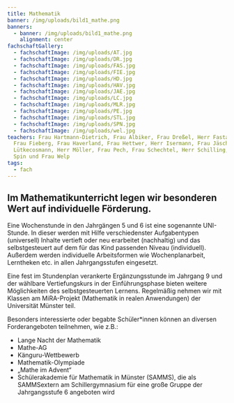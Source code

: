 ```yaml
---
title: Mathematik
banner: /img/uploads/bild1_mathe.png
banners:
  - banner: /img/uploads/bild1_mathe.png
    alignment: center
fachschaftGallery:
  - fachschaftImage: /img/uploads/AT.jpg
  - fachschaftImage: /img/uploads/DR.jpg
  - fachschaftImage: /img/uploads/FAS.jpg
  - fachschaftImage: /img/uploads/FIE.jpg
  - fachschaftImage: /img/uploads/HD.jpg
  - fachschaftImage: /img/uploads/HAV.jpg
  - fachschaftImage: /img/uploads/JAE.jpg
  - fachschaftImage: /img/uploads/LC.jpg
  - fachschaftImage: /img/uploads/MLR.jpg
  - fachschaftImage: /img/uploads/PE.jpg
  - fachschaftImage: /img/uploads/STL.jpg
  - fachschaftImage: /img/uploads/SPN.jpg
  - fachschaftImage: /img/uploads/wel.jpg
teachers: Frau Hartmann-Dietrich, Frau Albiker, Frau Dreßel, Herr Fastabend,
  Frau Fieberg, Frau Haverland, Frau Hettwer, Herr Isermann, Frau Jäschke, Herr
  Lütkecosmann, Herr Möller, Frau Pech, Frau Schechtel, Herr Schilling, Frau
  Spin und Frau Welp
tags:
  - fach
---
```

## Im Mathematikunterricht legen wir besonderen Wert auf individuelle Förderung.

Eine Wochenstunde in den Jahrgängen 5 und 6 ist eine sogenannte UNI-Stunde. In dieser werden mit Hilfe verschiedenster Aufgabentypen (universell) Inhalte vertieft oder neu erarbeitet (nachhaltig) und das selbstgesteuert auf dem für das Kind passenden Niveau (individuell). \
Außerdem werden individuelle Arbeitsformen wie Wochenplanarbeit, Lerntheken etc. in allen Jahrgangsstufen eingesetzt. 

Eine fest im Stundenplan verankerte Ergänzungsstunde im Jahrgang 9 und der wählbare Vertiefungskurs in der Einführungsphase bieten weitere Möglichkeiten des selbstgesteuerten Lernens. Regelmäßig nehmen wir mit Klassen am MiRA-Projekt (Mathematik in realen Anwendungen) der Universität Münster teil. 

Besonders interessierte oder begabte Schüler*innen können an diversen Forderangeboten teilnehmen, wie z.B.: 

* Lange Nacht der Mathematik  
* Mathe-AG 
* Känguru-Wettbewerb 
* Mathematik-Olympiade 
* „Mathe im Advent“ 
* Schülerakademie für Mathematik in Münster (SAMMS), die als SAMMSextern am Schillergymnasium für eine große Gruppe der Jahrgangsstufe 6 angeboten wird